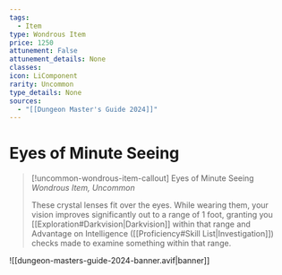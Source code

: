 ```yaml
---
tags:
  - Item
type: Wondrous Item
price: 1250
attunement: False
attunement_details: None
classes:
icon: LiComponent
rarity: Uncommon
type_details: None
sources: 
  - "[[Dungeon Master's Guide 2024]]"
---
```

# Eyes of Minute Seeing
>[!uncommon-wondrous-item-callout] Eyes of Minute Seeing
>_Wondrous Item, Uncommon_
>
>These crystal lenses fit over the eyes. While wearing them, your vision improves significantly out to a range of 1 foot, granting you [[Exploration#Darkvision\|Darkvision]] within that range and Advantage on Intelligence ([[Proficiency#Skill List\|Investigation]]) checks made to examine something within that range.
>


![[dungeon-masters-guide-2024-banner.avif|banner]]